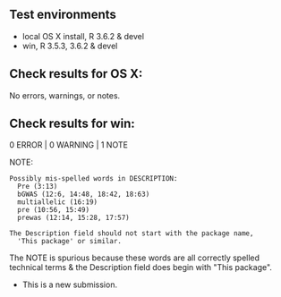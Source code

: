 ## Test environments
* local OS X install, R 3.6.2 & devel
* win, R 3.5.3, 3.6.2 & devel

## Check results for OS X:
No errors, warnings, or notes.

## Check results for win:
0 ERROR | 0 WARNING | 1 NOTE

NOTE: 
```
Possibly mis-spelled words in DESCRIPTION:
  Pre (3:13)
  bGWAS (12:6, 14:48, 18:42, 18:63)
  multiallelic (16:19)
  pre (10:56, 15:49)
  prewas (12:14, 15:28, 17:57)

The Description field should not start with the package name,
  'This package' or similar.
```

The NOTE is spurious because these words are all correctly spelled technical terms & the Description field does begin with "This package".

* This is a new submission.
